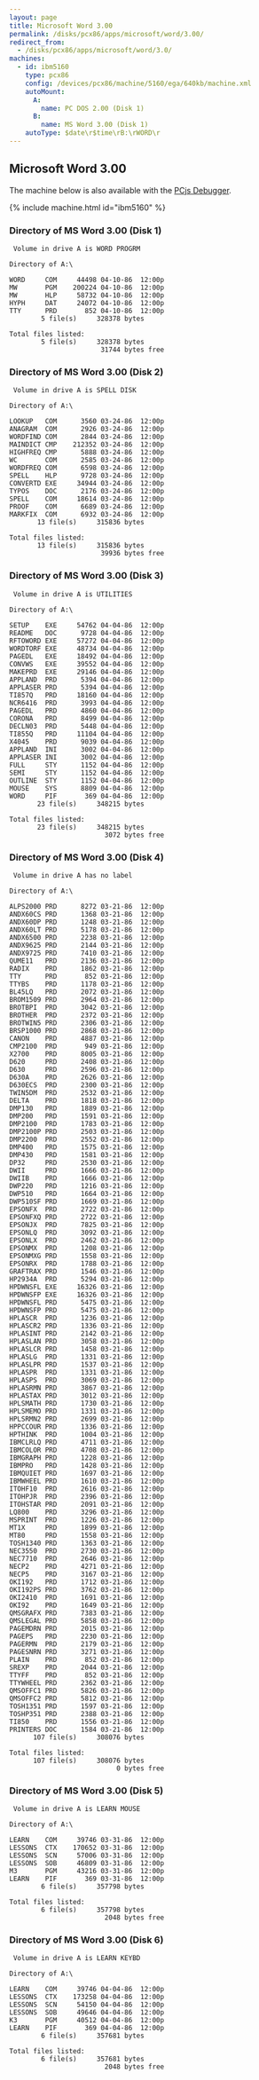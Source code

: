 ```yaml
---
layout: page
title: Microsoft Word 3.00
permalink: /disks/pcx86/apps/microsoft/word/3.00/
redirect_from:
  - /disks/pcx86/apps/microsoft/word/3.0/
machines:
  - id: ibm5160
    type: pcx86
    config: /devices/pcx86/machine/5160/ega/640kb/machine.xml
    autoMount:
      A:
        name: PC DOS 2.00 (Disk 1)
      B:
        name: MS Word 3.00 (Disk 1)
    autoType: $date\r$time\rB:\rWORD\r
---
```


Microsoft Word 3.00
-------------------

The machine below is also available with the [PCjs Debugger](debugger/).

{% include machine.html id="ibm5160" %}

### Directory of MS Word 3.00 (Disk 1)

	 Volume in drive A is WORD PROGRM

	Directory of A:\

	WORD     COM     44498 04-10-86  12:00p
	MW       PGM    200224 04-10-86  12:00p
	MW       HLP     58732 04-10-86  12:00p
	HYPH     DAT     24072 04-10-86  12:00p
	TTY      PRD       852 04-10-86  12:00p
	        5 file(s)     328378 bytes

	Total files listed:
	        5 file(s)     328378 bytes
	                       31744 bytes free

### Directory of MS Word 3.00 (Disk 2)

	 Volume in drive A is SPELL DISK 

	Directory of A:\

	LOOKUP   COM      3560 03-24-86  12:00p
	ANAGRAM  COM      2926 03-24-86  12:00p
	WORDFIND COM      2844 03-24-86  12:00p
	MAINDICT CMP    212352 03-24-86  12:00p
	HIGHFREQ CMP      5888 03-24-86  12:00p
	WC       COM      2585 03-24-86  12:00p
	WORDFREQ COM      6598 03-24-86  12:00p
	SPELL    HLP      9728 03-24-86  12:00p
	CONVERTD EXE     34944 03-24-86  12:00p
	TYPOS    DOC      2176 03-24-86  12:00p
	SPELL    COM     18614 03-24-86  12:00p
	PROOF    COM      6689 03-24-86  12:00p
	MARKFIX  COM      6932 03-24-86  12:00p
	       13 file(s)     315836 bytes

	Total files listed:
	       13 file(s)     315836 bytes
	                       39936 bytes free

### Directory of MS Word 3.00 (Disk 3)

	 Volume in drive A is UTILITIES  

	Directory of A:\

	SETUP    EXE     54762 04-04-86  12:00p
	README   DOC      9728 04-04-86  12:00p
	RFTOWORD EXE     57272 04-04-86  12:00p
	WORDTORF EXE     48734 04-04-86  12:00p
	PAGEDL   EXE     18492 04-04-86  12:00p
	CONVWS   EXE     39552 04-04-86  12:00p
	MAKEPRD  EXE     29146 04-04-86  12:00p
	APPLAND  PRD      5394 04-04-86  12:00p
	APPLASER PRD      5394 04-04-86  12:00p
	TI857Q   PRD     18160 04-04-86  12:00p
	NCR6416  PRD      3993 04-04-86  12:00p
	PAGEDL   PRD      4860 04-04-86  12:00p
	CORONA   PRD      8499 04-04-86  12:00p
	DECLN03  PRD      5448 04-04-86  12:00p
	TI855Q   PRD     11104 04-04-86  12:00p
	X4045    PRD      9039 04-04-86  12:00p
	APPLAND  INI      3002 04-04-86  12:00p
	APPLASER INI      3002 04-04-86  12:00p
	FULL     STY      1152 04-04-86  12:00p
	SEMI     STY      1152 04-04-86  12:00p
	OUTLINE  STY      1152 04-04-86  12:00p
	MOUSE    SYS      8809 04-04-86  12:00p
	WORD     PIF       369 04-04-86  12:00p
	       23 file(s)     348215 bytes

	Total files listed:
	       23 file(s)     348215 bytes
	                        3072 bytes free

### Directory of MS Word 3.00 (Disk 4)

	 Volume in drive A has no label

	Directory of A:\

	ALPS2000 PRD      8272 03-21-86  12:00p
	ANDX60CS PRD      1368 03-21-86  12:00p
	ANDX60DP PRD      1248 03-21-86  12:00p
	ANDX60LT PRD      5178 03-21-86  12:00p
	ANDX6500 PRD      2238 03-21-86  12:00p
	ANDX9625 PRD      2144 03-21-86  12:00p
	ANDX9725 PRD      7410 03-21-86  12:00p
	QUME11   PRD      2136 03-21-86  12:00p
	RADIX    PRD      1862 03-21-86  12:00p
	TTY      PRD       852 03-21-86  12:00p
	TTYBS    PRD      1178 03-21-86  12:00p
	BL45LQ   PRD      2072 03-21-86  12:00p
	BROM1509 PRD      2964 03-21-86  12:00p
	BROTBPI  PRD      3042 03-21-86  12:00p
	BROTHER  PRD      2372 03-21-86  12:00p
	BROTWIN5 PRD      2306 03-21-86  12:00p
	BRSP1000 PRD      2868 03-21-86  12:00p
	CANON    PRD      4887 03-21-86  12:00p
	CMP2100  PRD       949 03-21-86  12:00p
	X2700    PRD      8005 03-21-86  12:00p
	D620     PRD      2408 03-21-86  12:00p
	D630     PRD      2596 03-21-86  12:00p
	D630A    PRD      2626 03-21-86  12:00p
	D630ECS  PRD      2300 03-21-86  12:00p
	TWIN5DM  PRD      2532 03-21-86  12:00p
	DELTA    PRD      1818 03-21-86  12:00p
	DMP130   PRD      1889 03-21-86  12:00p
	DMP200   PRD      1591 03-21-86  12:00p
	DMP2100  PRD      1783 03-21-86  12:00p
	DMP2100P PRD      2503 03-21-86  12:00p
	DMP2200  PRD      2552 03-21-86  12:00p
	DMP400   PRD      1575 03-21-86  12:00p
	DMP430   PRD      1581 03-21-86  12:00p
	DP32     PRD      2530 03-21-86  12:00p
	DWII     PRD      1666 03-21-86  12:00p
	DWIIB    PRD      1666 03-21-86  12:00p
	DWP220   PRD      1216 03-21-86  12:00p
	DWP510   PRD      1664 03-21-86  12:00p
	DWP510SF PRD      1669 03-21-86  12:00p
	EPSONFX  PRD      2722 03-21-86  12:00p
	EPSONFXQ PRD      2722 03-21-86  12:00p
	EPSONJX  PRD      7825 03-21-86  12:00p
	EPSONLQ  PRD      3092 03-21-86  12:00p
	EPSONLX  PRD      2462 03-21-86  12:00p
	EPSONMX  PRD      1208 03-21-86  12:00p
	EPSONMXG PRD      1558 03-21-86  12:00p
	EPSONRX  PRD      1788 03-21-86  12:00p
	GRAFTRAX PRD      1546 03-21-86  12:00p
	HP2934A  PRD      5294 03-21-86  12:00p
	HPDWNSFL EXE     16326 03-21-86  12:00p
	HPDWNSFP EXE     16326 03-21-86  12:00p
	HPDWNSFL PRD      5475 03-21-86  12:00p
	HPDWNSFP PRD      5475 03-21-86  12:00p
	HPLASCR  PRD      1236 03-21-86  12:00p
	HPLASCR2 PRD      1336 03-21-86  12:00p
	HPLASINT PRD      2142 03-21-86  12:00p
	HPLASLAN PRD      3058 03-21-86  12:00p
	HPLASLCR PRD      1458 03-21-86  12:00p
	HPLASLG  PRD      1331 03-21-86  12:00p
	HPLASLPR PRD      1537 03-21-86  12:00p
	HPLASPR  PRD      1331 03-21-86  12:00p
	HPLASPS  PRD      3069 03-21-86  12:00p
	HPLASRMN PRD      3867 03-21-86  12:00p
	HPLASTAX PRD      3012 03-21-86  12:00p
	HPLSMATH PRD      1730 03-21-86  12:00p
	HPLSMEMO PRD      1331 03-21-86  12:00p
	HPLSRMN2 PRD      2699 03-21-86  12:00p
	HPPCCOUR PRD      1336 03-21-86  12:00p
	HPTHINK  PRD      1004 03-21-86  12:00p
	IBMCLRLQ PRD      4711 03-21-86  12:00p
	IBMCOLOR PRD      4708 03-21-86  12:00p
	IBMGRAPH PRD      1228 03-21-86  12:00p
	IBMPRO   PRD      1428 03-21-86  12:00p
	IBMQUIET PRD      1697 03-21-86  12:00p
	IBMWHEEL PRD      1610 03-21-86  12:00p
	ITOHF10  PRD      2616 03-21-86  12:00p
	ITOHPJR  PRD      2396 03-21-86  12:00p
	ITOHSTAR PRD      2091 03-21-86  12:00p
	LQ800    PRD      3296 03-21-86  12:00p
	MSPRINT  PRD      1226 03-21-86  12:00p
	MT1X     PRD      1899 03-21-86  12:00p
	MT80     PRD      1558 03-21-86  12:00p
	TOSH1340 PRD      1363 03-21-86  12:00p
	NEC3550  PRD      2730 03-21-86  12:00p
	NEC7710  PRD      2646 03-21-86  12:00p
	NECP2    PRD      4271 03-21-86  12:00p
	NECP5    PRD      3167 03-21-86  12:00p
	OKI192   PRD      1712 03-21-86  12:00p
	OKI192PS PRD      3762 03-21-86  12:00p
	OKI2410  PRD      1691 03-21-86  12:00p
	OKI92    PRD      1649 03-21-86  12:00p
	QMSGRAFX PRD      7383 03-21-86  12:00p
	QMSLEGAL PRD      5858 03-21-86  12:00p
	PAGEMDRN PRD      2015 03-21-86  12:00p
	PAGEPS   PRD      2230 03-21-86  12:00p
	PAGERMN  PRD      2179 03-21-86  12:00p
	PAGESNRN PRD      3271 03-21-86  12:00p
	PLAIN    PRD       852 03-21-86  12:00p
	SREXP    PRD      2044 03-21-86  12:00p
	TTYFF    PRD       852 03-21-86  12:00p
	TTYWHEEL PRD      2362 03-21-86  12:00p
	QMSOFFC1 PRD      5826 03-21-86  12:00p
	QMSOFFC2 PRD      5812 03-21-86  12:00p
	TOSH1351 PRD      1597 03-21-86  12:00p
	TOSHP351 PRD      2388 03-21-86  12:00p
	TI850    PRD      1556 03-21-86  12:00p
	PRINTERS DOC      1584 03-21-86  12:00p
	      107 file(s)     308076 bytes

	Total files listed:
	      107 file(s)     308076 bytes
	                           0 bytes free

### Directory of MS Word 3.00 (Disk 5)

	 Volume in drive A is LEARN MOUSE

	Directory of A:\

	LEARN    COM     39746 03-31-86  12:00p
	LESSONS  CTX    170652 03-31-86  12:00p
	LESSONS  SCN     57006 03-31-86  12:00p
	LESSONS  SOB     46809 03-31-86  12:00p
	M3       PGM     43216 03-31-86  12:00p
	LEARN    PIF       369 03-31-86  12:00p
	        6 file(s)     357798 bytes

	Total files listed:
	        6 file(s)     357798 bytes
	                        2048 bytes free

### Directory of MS Word 3.00 (Disk 6)

	 Volume in drive A is LEARN KEYBD

	Directory of A:\

	LEARN    COM     39746 04-04-86  12:00p
	LESSONS  CTX    173258 04-04-86  12:00p
	LESSONS  SCN     54150 04-04-86  12:00p
	LESSONS  SOB     49646 04-04-86  12:00p
	K3       PGM     40512 04-04-86  12:00p
	LEARN    PIF       369 04-04-86  12:00p
	        6 file(s)     357681 bytes

	Total files listed:
	        6 file(s)     357681 bytes
	                        2048 bytes free
